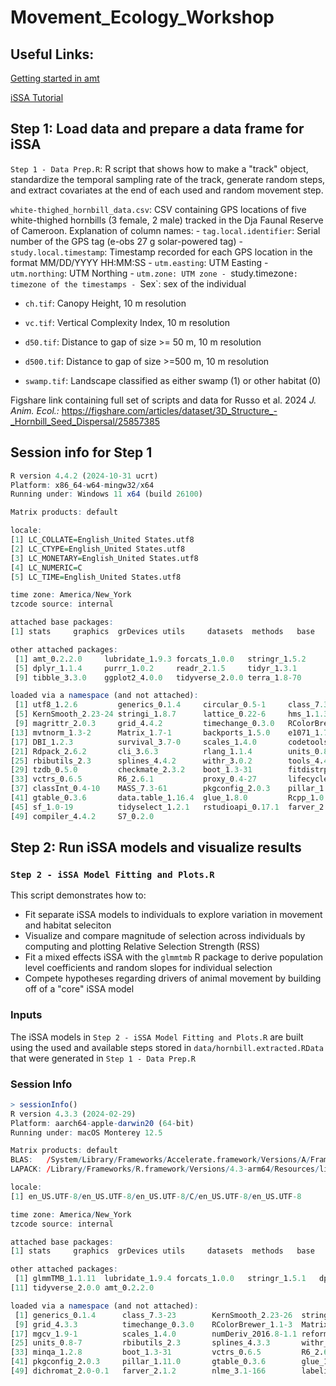 # Movement_Ecology_Workshop

## Useful Links:
[Getting started in amt](https://cran.r-project.org/web/packages/amt/vignettes/p1_getting_started.html)

[iSSA Tutorial](https://www.youtube.com/watch?v=jiY9N-TNRjs)

## Step 1: Load data and prepare a data frame for iSSA

`Step 1 - Data Prep.R`: R script that shows how to make a "track" object, standardize the temporal sampling rate of the track, generate random steps, and extract covariates at the end of each used and random movement step.

`white-thighed_hornbill_data.csv`: CSV containing GPS locations of five white-thighed hornbills (3 female, 2 male) tracked in the Dja Faunal Reserve of Cameroon. Explanation of column names:
    - `tag.local.identifier`: Serial number of the GPS tag (e-obs 27 g solar-powered tag)
    - `study.local.timestamp`: Timestamp recorded for each GPS location in the format MM/DD/YYYY HH:MM:SS
    - `utm.easting`: UTM Easting
    - `utm.northing`: UTM Northing
    - `utm.zone: UTM zone
    - `study.timezone`: timezone of the timestamps
    - `Sex`: sex of the individual

- `ch.tif`: Canopy Height, 10 m resolution

- `vc.tif`: Vertical Complexity Index, 10 m resolution

- `d50.tif`: Distance to gap of size >= 50 m, 10 m resolution

- `d500.tif`: Distance to gap of size >=500 m, 10 m resolution

- `swamp.tif`: Landscape classified as either swamp (1) or other habitat (0)

Figshare link containing full set of scripts and data for Russo et al. 2024 _J. Anim. Ecol.:_ https://figshare.com/articles/dataset/3D_Structure_-_Hornbill_Seed_Dispersal/25857385

## Session info for Step 1

```r
R version 4.4.2 (2024-10-31 ucrt)
Platform: x86_64-w64-mingw32/x64
Running under: Windows 11 x64 (build 26100)

Matrix products: default

locale:
[1] LC_COLLATE=English_United States.utf8  
[2] LC_CTYPE=English_United States.utf8   
[3] LC_MONETARY=English_United States.utf8 
[4] LC_NUMERIC=C                          
[5] LC_TIME=English_United States.utf8    

time zone: America/New_York
tzcode source: internal

attached base packages:
[1] stats     graphics  grDevices utils     datasets  methods   base     

other attached packages:
 [1] amt_0.2.2.0     lubridate_1.9.3 forcats_1.0.0   stringr_1.5.2  
 [5] dplyr_1.1.4     purrr_1.0.2     readr_2.1.5     tidyr_1.3.1    
 [9] tibble_3.3.0    ggplot2_4.0.0   tidyverse_2.0.0 terra_1.8-70   

loaded via a namespace (and not attached):
 [1] utf8_1.2.6         generics_0.1.4     circular_0.5-1     class_7.3-22      
 [5] KernSmooth_2.23-24 stringi_1.8.7      lattice_0.22-6     hms_1.1.3         
 [9] magrittr_2.0.3     grid_4.4.2         timechange_0.3.0   RColorBrewer_1.1-3
[13] mvtnorm_1.3-2      Matrix_1.7-1       backports_1.5.0    e1071_1.7-16      
[17] DBI_1.2.3          survival_3.7-0     scales_1.4.0       codetools_0.2-20  
[21] Rdpack_2.6.2       cli_3.6.3          rlang_1.1.4        units_0.8-5       
[25] rbibutils_2.3      splines_4.4.2      withr_3.0.2        tools_4.4.2       
[29] tzdb_0.5.0         checkmate_2.3.2    boot_1.3-31        fitdistrplus_1.2-1
[33] vctrs_0.6.5        R6_2.6.1           proxy_0.4-27       lifecycle_1.0.4   
[37] classInt_0.4-10    MASS_7.3-61        pkgconfig_2.0.3    pillar_1.11.1     
[41] gtable_0.3.6       data.table_1.16.4  glue_1.8.0         Rcpp_1.0.13-1     
[45] sf_1.0-19          tidyselect_1.2.1   rstudioapi_0.17.1  farver_2.1.2      
[49] compiler_4.4.2     S7_0.2.0
```

## Step 2:  Run iSSA models and visualize results

### `Step 2 - iSSA Model Fitting and Plots.R`
This script demonstrates how to:
- Fit separate iSSA models to individuals to explore variation in movement and habitat seleciton- Visualize and compare magnitude of selection across individuals by computing and plotting Relative Selection Strength (RSS)- Fit a mixed effects iSSA with the `glmmtmb` R package to derive population level coefficients and random slopes for individual selection- Compete hypotheses regarding drivers of animal movement by building off of a "core" iSSA model

### Inputs
The iSSA models in `Step 2 - iSSA Model Fitting and Plots.R` are built using the used and available steps stored in `data/hornbill.extracted.RData` that were generated in `Step 1 - Data Prep.R`

### Session Info

```r
> sessionInfo()R version 4.3.3 (2024-02-29)Platform: aarch64-apple-darwin20 (64-bit)Running under: macOS Monterey 12.5Matrix products: defaultBLAS:   /System/Library/Frameworks/Accelerate.framework/Versions/A/Frameworks/vecLib.framework/Versions/A/libBLAS.dylib LAPACK: /Library/Frameworks/R.framework/Versions/4.3-arm64/Resources/lib/libRlapack.dylib;  LAPACK version 3.11.0locale:[1] en_US.UTF-8/en_US.UTF-8/en_US.UTF-8/C/en_US.UTF-8/en_US.UTF-8time zone: America/New_Yorktzcode source: internalattached base packages:[1] stats     graphics  grDevices utils     datasets  methods   base     other attached packages: [1] glmmTMB_1.1.11  lubridate_1.9.4 forcats_1.0.0   stringr_1.5.1   dplyr_1.1.4     purrr_1.0.4     readr_2.1.5     tidyr_1.3.1     tibble_3.3.0    ggplot2_3.5.2  [11] tidyverse_2.0.0 amt_0.2.2.0    loaded via a namespace (and not attached): [1] generics_0.1.4      class_7.3-23        KernSmooth_2.23-26  stringi_1.8.7       lattice_0.22-6      lme4_1.1-37         hms_1.1.3           magrittr_2.0.3      [9] grid_4.3.3          timechange_0.3.0    RColorBrewer_1.1-3  Matrix_1.6-5        backports_1.5.0     e1071_1.7-16        DBI_1.2.3           survival_3.8-3     [17] mgcv_1.9-1          scales_1.4.0        numDeriv_2016.8-1.1 reformulas_0.4.1    Rdpack_2.6.4        cli_3.6.5           crayon_1.5.3        rlang_1.1.6        [25] units_0.8-7         rbibutils_2.3       splines_4.3.3       withr_3.0.2         tools_4.3.3         tzdb_0.5.0          checkmate_2.3.2     nloptr_2.2.1       [33] minqa_1.2.8         boot_1.3-31         vctrs_0.6.5         R6_2.6.1            proxy_0.4-27        lifecycle_1.0.4     classInt_0.4-11     MASS_7.3-60.0.1    [41] pkgconfig_2.0.3     pillar_1.11.0       gtable_0.3.6        glue_1.8.0          Rcpp_1.1.0          sf_1.0-21           tidyselect_1.2.1    rstudioapi_0.17.1  [49] dichromat_2.0-0.1   farver_2.1.2        nlme_3.1-166        labeling_0.4.3      TMB_1.9.17          compiler_4.3.3     
```




